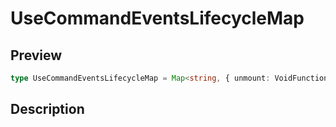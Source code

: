 
      
# UseCommandEventsLifecycleMap

<div class="api-docs__section" data-reactroot="">

## Preview

</div><div class="api-docs__preview type single" data-reactroot="">

```ts
type UseCommandEventsLifecycleMap = Map<string, { unmount: VoidFunction }>;
```

</div><div class="api-docs__section" data-reactroot="">

## Description

</div><div class="api-docs__description" data-reactroot=""><span class="api-docs__do-not-parse">



</span></div>